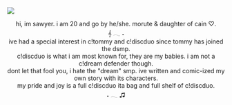 <img src="https://i.postimg.cc/hjyw4bJY/67c1041020468f6569450ad153e6d9d8-1-1-removebg-preview-1.png">
<p style="text-align: center;">hi, im sawyer. i am 20 and go by he/she. morute & daughter of cain ♡.
<br>𝄞 𓂃 ˖
	<br>ive had a special interest in c!tommy and c!discduo since tommy has joined the dsmp.
	<br>c!discduo is what i am most known for, they are my babies. i am not a c!dream defender though.
	<br>dont let that fool you, i hate the &quot;dream&quot; smp. ive written and comic-ized my own story with its characters.
	<br>my pride and joy is a full c!discduo ita bag and full shelf of c!discduo.
<br>˖ 𓂃 ♫
	
</p>
